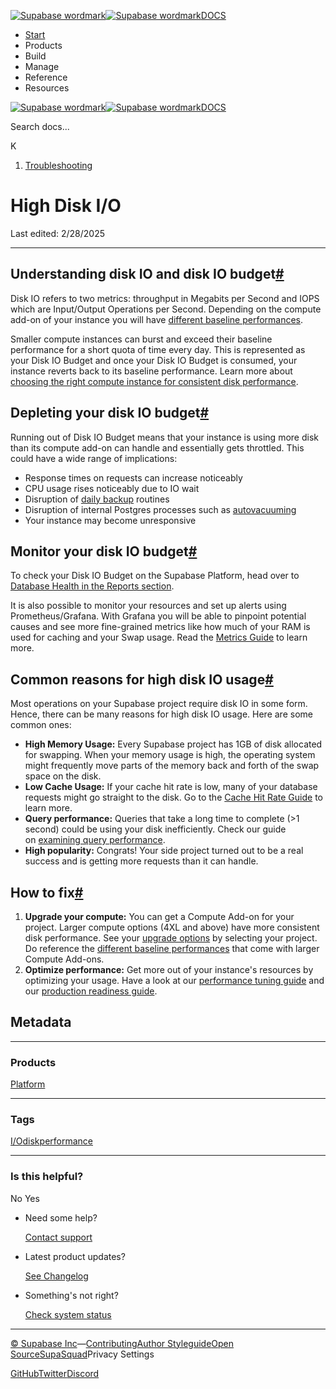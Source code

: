 [![Supabase wordmark](https://supabase.com/docs/_next/image?url=%2Fdocs%2Fsupabase-dark.svg&w=256&q=75&dpl=dpl_5BYG5BkQhU19GEfZfhcgAbeGcRQo)![Supabase wordmark](https://supabase.com/docs/_next/image?url=%2Fdocs%2Fsupabase-light.svg&w=256&q=75&dpl=dpl_5BYG5BkQhU19GEfZfhcgAbeGcRQo)DOCS](https://supabase.com/docs)

-   [Start](https://supabase.com/docs/guides/getting-started)
-   Products
-   Build
-   Manage
-   Reference
-   Resources

[![Supabase wordmark](https://supabase.com/docs/_next/image?url=%2Fdocs%2Fsupabase-dark.svg&w=256&q=75&dpl=dpl_5BYG5BkQhU19GEfZfhcgAbeGcRQo)![Supabase wordmark](https://supabase.com/docs/_next/image?url=%2Fdocs%2Fsupabase-light.svg&w=256&q=75&dpl=dpl_5BYG5BkQhU19GEfZfhcgAbeGcRQo)DOCS](https://supabase.com/docs)

Search docs...

K

1.  [Troubleshooting](https://supabase.com/docs/guides/troubleshooting)

# High Disk I/O

Last edited: 2/28/2025

* * *

## Understanding disk IO and disk IO budget[#](#understanding-disk-io-and-disk-io-budget)

Disk IO refers to two metrics: throughput in Megabits per Second and IOPS which are Input/Output Operations per Second. Depending on the compute add-on of your instance you will have [different baseline performances](https://supabase.com/docs/guides/platform/compute-add-ons#compute-size).

Smaller compute instances can burst and exceed their baseline performance for a short quota of time every day. This is represented as your Disk IO Budget and once your Disk IO Budget is consumed, your instance reverts back to its baseline performance. Learn more about [choosing the right compute instance for consistent disk performance](https://supabase.com/docs/guides/platform/compute-add-ons#choosing-the-right-compute-instance-for-consistent-disk-performance).

## Depleting your disk IO budget[#](#depleting-your-disk-io-budget)

Running out of Disk IO Budget means that your instance is using more disk than its compute add-on can handle and essentially gets throttled. This could have a wide range of implications:

-   Response times on requests can increase noticeably
-   CPU usage rises noticeably due to IO wait
-   Disruption of [daily backup](https://supabase.com/docs/guides/platform/backups#daily-backups) routines
-   Disruption of internal Postgres processes such as [autovacuuming](https://supabase.com/docs/guides/platform/database-size#vacuum-operations)
-   Your instance may become unresponsive

## Monitor your disk IO budget[#](#monitor-your-disk-io-budget)

To check your Disk IO Budget on the Supabase Platform, head over to [Database Health in the Reports section](https://supabase.com/dashboard/project/_/reports/database).

It is also possible to monitor your resources and set up alerts using Prometheus/Grafana. With Grafana you will be able to pinpoint potential causes and see more fine-grained metrics like how much of your RAM is used for caching and your Swap usage. Read the [Metrics Guide](https://supabase.com/docs/guides/platform/metrics) to learn more.

## Common reasons for high disk IO usage[#](#common-reasons-for-high-disk-io-usage)

Most operations on your Supabase project require disk IO in some form. Hence, there can be many reasons for high disk IO usage. Here are some common ones:

-   **High Memory Usage:** Every Supabase project has 1GB of disk allocated for swapping. When your memory usage is high, the operating system might frequently move parts of the memory back and forth of the swap space on the disk.
-   **Low Cache Usage:** If your cache hit rate is low, many of your database requests might go straight to the disk. Go to the [Cache Hit Rate Guide](https://supabase.com/docs/guides/platform/performance#hit-rate) to learn more.
-   **Query performance:** Queries that take a long time to complete (>1 second) could be using your disk inefficiently. Check our guide on [examining query performance](https://supabase.com/docs/guides/platform/performance#examining-query-performance).
-   **High popularity:** Congrats! Your side project turned out to be a real success and is getting more requests than it can handle.

## How to fix[#](#how-to-fix)

1.  **Upgrade your compute:** You can get a Compute Add-on for your project. Larger compute options (4XL and above) have more consistent disk performance. See your [upgrade options](https://supabase.com/dashboard/project/_/settings/compute-and-disk) by selecting your project. Do reference the [different baseline performances](https://supabase.com/docs/guides/platform/compute-add-ons#compute-size) that come with larger Compute Add-ons.
2.  **Optimize performance:** Get more out of your instance's resources by optimizing your usage. Have a look at our [performance tuning guide](https://supabase.com/docs/guides/platform/performance#examining-query-performance) and our [production readiness guide](https://supabase.com/docs/guides/platform/going-into-prod#performance).

## Metadata

* * *

### Products

[Platform](https://supabase.com/docs/guides/troubleshooting?products=platform)

* * *

### Tags

[I/O](https://supabase.com/docs/guides/troubleshooting?tags=I/O)[disk](https://supabase.com/docs/guides/troubleshooting?tags=disk)[performance](https://supabase.com/docs/guides/troubleshooting?tags=performance)

* * *

### Is this helpful?

No Yes

-   Need some help?
    
    [Contact support](https://supabase.com/support)
-   Latest product updates?
    
    [See Changelog](https://supabase.com/changelog)
-   Something's not right?
    
    [Check system status](https://status.supabase.com/)

* * *

[© Supabase Inc](https://supabase.com/)—[Contributing](https://github.com/supabase/supabase/blob/master/apps/docs/DEVELOPERS.md)[Author Styleguide](https://github.com/supabase/supabase/blob/master/apps/docs/CONTRIBUTING.md)[Open Source](https://supabase.com/open-source)[SupaSquad](https://supabase.com/supasquad)Privacy Settings

[GitHub](https://github.com/supabase/supabase)[Twitter](https://twitter.com/supabase)[Discord](https://discord.supabase.com/)